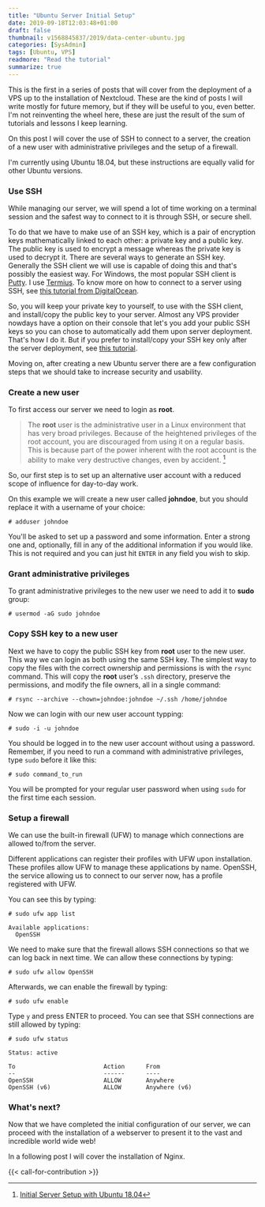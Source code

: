 ```yaml
---
title: "Ubuntu Server Initial Setup"
date: 2019-09-18T12:03:48+01:00
draft: false
thumbnail: v1568845837/2019/data-center-ubuntu.jpg
categories: [SysAdmin]
tags: [Ubuntu, VPS]
readmore: "Read the tutorial"
summarize: true
---
```


This is the first in a series of posts that will cover from the deployment of a VPS up to the installation of Nextcloud. These are the kind of posts I will write mostly for future memory, but if they will be useful to you, even better. I'm not reinventing the wheel here, these are just the result of the sum of tutorials and lessons I keep learning.

On this post I will cover the use of SSH to connect to a server, the creation of a new user with administrative privileges and the setup of a firewall.

I'm currently using Ubuntu 18.04, but these instructions are equally valid for other Ubuntu versions.

<!--more-->

### Use SSH

While managing our server, we will spend a lot of time working on a terminal session and the safest way to connect to it is through SSH, or secure shell.

To do that we have to make use of an SSH key, which is a pair of encryption keys mathematically linked to each other: a private key and a public key. The public key is used to encrypt a message whereas the private key is used to decrypt it. There are several ways to generate an SSH key. Generally the SSH client we will use is capable of doing this and that's possibly the easiest way. For Windows, the most popular SSH client is [Putty](https://putty.org/). I use [Termius](https://www.termius.com/). To know more on how to connect to a server using SSH, see [this tutorial from DigitalOcean](https://www.digitalocean.com/docs/droplets/how-to/connect-with-ssh/).

So, you will keep your private key to yourself, to use with the SSH client, and install/copy the public key to your server. Almost any VPS provider nowdays have a option on their console that let's you add your public SSH keys so you can chose to automatically add them upon server deployment. That's how I do it. But if you prefer to install/copy your SSH key only after the server deployment, see [this tutorial](https://www.digitalocean.com/community/tutorials/how-to-set-up-ssh-keys-on-ubuntu-1804).

Moving on, after creating a new Ubuntu server there are a few configuration steps that we should take to increase security and usability.

### Create a new user

To first access our server we need to login as **root**.

> The **root** user is the administrative user in a Linux environment that has very broad privileges. Because of the heightened privileges of the root account, you are discouraged from using it on a regular basis. This is because part of the power inherent with the root account is the ability to make very destructive changes, even by accident. [^1]

So, our first step is to set up an alternative user account with a reduced scope of influence for day-to-day work.

On this example we will create a new user called **johndoe**, but you should replace it with a username of your choice:

```plain
# adduser johndoe
```

You'll be asked to set up a password and some information. Enter a strong one and, optionally, fill in any of the additional information if you would like. This is not required and you can just hit `ENTER` in any field you wish to skip.

### Grant administrative privileges

To grant administrative privileges to the new user we need to add it to **sudo** group:
```plain
# usermod -aG sudo johndoe
```

### Copy SSH key to a new user
Next we have to copy the public SSH key from **root** user to the new user. This way we can login as both using the same SSH key. The simplest way to copy the files with the correct ownership and permissions is with the `rsync` command. This will copy the **root** user’s `.ssh` directory, preserve the permissions, and modify the file owners, all in a single command:
```plain
# rsync --archive --chown=johndoe:johndoe ~/.ssh /home/johndoe
```

Now we can login with our new user account typping:
```plain
# sudo -i -u johndoe
```

You should be logged in to the new user account without using a password. Remember, if you need to run a command with administrative privileges, type `sudo` before it like this:
```plain
# sudo command_to_run
```

You will be prompted for your regular user password when using `sudo` for the first time each session.

### Setup a firewall
We can use the built-in firewall (UFW) to manage which connections are allowed to/from the server.

Different applications can register their profiles with UFW upon installation. These profiles allow UFW to manage these applications by name. OpenSSH, the service allowing us to connect to our server now, has a profile registered with UFW.

You can see this by typing:
```plain
# sudo ufw app list
```
```plain
Available applications:
  OpenSSH
```

We need to make sure that the firewall allows SSH connections so that we can log back in next time. We can allow these connections by typing:
```plain
# sudo ufw allow OpenSSH
```

Afterwards, we can enable the firewall by typing:
```plain
# sudo ufw enable
```
Type `y` and press ENTER to proceed. You can see that SSH connections are still allowed by typing:

```plain
# sudo ufw status
```
```plain
Status: active

To                         Action      From
--                         ------      ----
OpenSSH                    ALLOW       Anywhere
OpenSSH (v6)               ALLOW       Anywhere (v6)
```

### What's next?

Now that we have completed the initial configuration of our server, we can proceed with the installation of a webserver to present it to the vast and incredible world wide web!

In a following post I will cover the installation of Nginx.

{{< call-for-contribution >}}

[^1]: [Initial Server Setup with Ubuntu 18.04](https://www.digitalocean.com/community/tutorials/initial-server-setup-with-ubuntu-18-04)